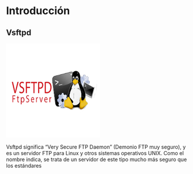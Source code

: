 # Introducción 
## Vsftpd
![logo](https://github.com/anasalasro/Vsftpd/blob/main/Vsftpd/unnamed.png)

Vsftpd significa “Very Secure FTP Daemon” (Demonio FTP muy seguro), y es un servidor FTP para Linux y otros sistemas operativos UNIX. Como el nombre indica, se trata de un servidor de este tipo mucho más seguro que los estándares
